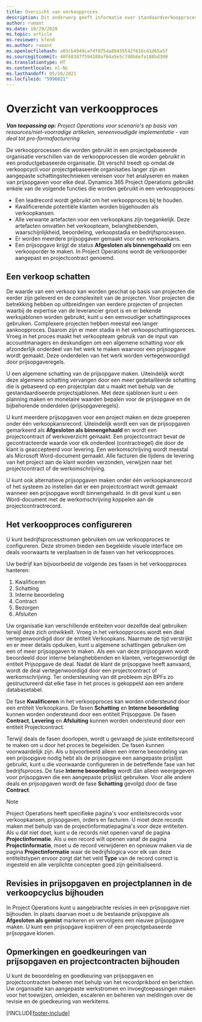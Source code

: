 ```yaml
---
title: Overzicht van verkoopproces
description: Dit onderwerp geeft informatie over standaardverkoopprocessen.
author: rumant
ms.date: 10/29/2020
ms.topic: article
ms.reviewer: kfend
ms.author: rumant
ms.openlocfilehash: a03cb4949cafdf0754a89435542f616c41d65a5f
ms.sourcegitcommit: 40f68387f594180af64a5e5c748b6efa188bd300
ms.translationtype: HT
ms.contentlocale: nl-NL
ms.lasthandoff: 05/10/2021
ms.locfileid: "5996021"
---
```

# <a name="sales-process-overview"></a>Overzicht van verkoopproces

_**Van toepassing op:** Project Operations voor scenario's op basis van resources/niet-voorradige artikelen, vereenvoudigde implementatie - van deal tot pro-formafacturering_

De verkoopprocessen die worden gebruikt in een projectgebaseerde organisatie verschillen van de verkoopprocessen die worden gebruikt in een productgebaseerde organisatie. Dit verschil treedt op omdat de verkoopcycli voor projectgebaseerde organisaties langer zijn en aangepaste schattingstechnieken vereisen voor het analyseren en maken van prijsopgaven voor elke deal. Dynamics 365 Project Operations gebruikt enkele van de volgende functies die worden gebruikt in een verkoopproces:

- Een leadrecord wordt gebruikt om het verkoopproces bij te houden.
- Kwalificerende potentiële klanten worden bijgehouden als verkoopkansen.
- Alle verwante artefacten voor een verkoopkans zijn toegankelijk. Deze artefacten omvatten het verkoopteam, belanghebbenden, waarschijnlijkheid, beoordeling, verkoopstadia en bedrijfsprocessen.
- Er worden meerdere prijsopgaven gemaakt voor een verkoopkans.
- Een prijsopgave krijgt de status **Afgesloten als binnengehaald** om een verkooporder te maken. In Project Operations wordt de verkooporder aangepast en projectcontract genoemd.

## <a name="estimate-a-sale"></a>Een verkoop schatten
De waarde van een verkoop kan worden geschat op basis van projecten die eerder zijn geleverd en de complexiteit van de projecten. Voor projecten die betrekking hebben op uitbreidingen van eerdere projecten of projecten waarbij de expertise van de leverancier groot is en er bekende werksjablonen worden gebruikt, kunt u een eenvoudiger schattingsproces gebruiken. Complexere projecten hebben meestal een langer aankoopproces. Daarom zijn er meer stadia in het verkoopschattingsproces. Vroeg in het proces maakt het verkoopteam gebruik van de input van accountmanagers en deskundigen om een algemene schatting voor elk afzonderlijk onderdeel van het werk te maken waarvoor een prijsopgave wordt gemaakt. Deze onderdelen van het werk worden vertegenwoordigd door prijsopgaveregels. 

U een algemene schatting van de prijsopgave maken. Uiteindelijk wordt deze algemene schatting vervangen door een meer gedetailleerde schatting die is gebaseerd op een projectplan dat u maakt met behulp van de gestandaardiseerde projectsjablonen. Met deze sjablonen kunt u een planning maken en monetaire waarden bepalen voor de prijsopgave en de bijbehorende onderdelen (prijsopgaveregels). 

U kunt meerdere prijsopgaven voor een project maken en deze groeperen onder één verkoopkansrecord. Uiteindelijk wordt een van de prijsopgaven gemarkeerd als **Afgesloten als binnengehaald** en wordt een projectcontract of werkoverzicht gemaakt. Een projectcontract bevat de gecontracteerde waarde voor elk onderdeel (contractregel) die door de klant is geaccepteerd voor levering. Een werkomschrijving wordt meestal als Microsoft Word-document gemaakt. Alle facturen die tijdens de levering van het project aan de klant worden verzonden, verwijzen naar het projectcontract of de werkomschrijving.

U kunt ook alternatieve prijsopgaven maken onder één verkoopkansrecord of het systeem zo instellen dat er een projectcontract wordt gemaakt wanneer een prijsopgave wordt binnengehaald. In dit geval kunt u een Word-document met de werkomschrijving koppelen aan de projectcontractrecord.

## <a name="configure-the-sales-process"></a>Het verkoopproces configureren
U kunt bedrijfsprocesstromen gebruiken om uw verkoopproces te configureren. Deze stromen bieden een begeleide visuele interface om deals voorwaarts te verplaatsen in de fasen van het verkoopproces.

Uw bedrijf kan bijvoorbeeld de volgende zes fasen in het verkoopproces hanteren:

1. Kwalificeren
2. Schatting
3. Interne beoordeling
4. Contract
5. Bezorgen
6. Afsluiten
 
Uw organisatie kan verschillende entiteiten voor dezelfde deal gebruiken terwijl deze zich ontwikkelt. Vroeg in het verkoopproces wordt een deal vertegenwoordigd door de entiteit Verkoopkans. Naarmate de tijd verstrijkt en er meer details opduiken, kunt u algemene schattingen gebruiken om een of meer prijsopgaven te maken. Als een van deze prijsopgaven wordt beoordeeld door interne belanghebbenden en klanten, vertegenwoordigt de entiteit Prijsopgave de deal. Nadat de klant de prijsopgave heeft aanvaard, wordt de deal vertegenwoordigd door een projectcontract of werkomschrijving. Ter ondersteuning van dit probleem zijn BPFs zo gestructureerd dat elke fase in het proces is gekoppeld aan een andere databasetabel.

De fase **Kwalificeren** in het verkoopproces kan worden ondersteund door een entiteit Verkoopkans. De fasen **Schatting** en **Interne beoordeling** kunnen worden ondersteund door een entiteit Prijsopgave. De fasen **Contract**, **Levering** en **Afsluiting** kunnen worden ondersteund door een entiteit Projectcontract.

Terwijl deals de fasen doorlopen, wordt u gevraagd de juiste entiteitsrecord te maken om u door het proces te begeleiden. De fasen kunnen voorwaardelijk zijn. Als u bijvoorbeeld alleen een interne beoordeling van een prijsopgave nodig hebt als de prijsopgave een aangepaste prijslijst gebruikt, kunt u die voorwaarde configureren in de betreffende fase van het bedrijfsproces. De fase **Interne beoordeling** wordt dan alleen weergegeven voor prijsopgaven die een aangepaste prijslijst gebruiken. Voor alle andere deals en prijsopgaven wordt de fase **Schatting** gevolgd door de fase **Contract**.

> [!NOTE]
> Project Operations heeft specifieke pagina's voor entiteitsrecords voor verkoopkansen, prijsopgaven, orders en facturen. U moet deze records maken met behulp van de projectinformatiepagina's voor deze entiteiten. Als u dat niet doet, kunt u de records niet openen vanaf de pagina **Projectinformatie**. Als u een record wilt openen vanaf de pagina **Projectinformatie**, moet u de record verwijderen en opnieuw maken via de pagina **Projectinformatie** waar de bedrijfslogica voor elk van deze entiteitstypen ervoor zorgt dat het veld **Type** van de record correct is ingesteld en alle verplichte concepten goed zijn geïnitialiseerd.


## <a name="track-revisions-to-quotes-and-project-plans-in-the-sales-cycle"></a>Revisies in prijsopgaven en projectplannen in de verkoopcyclus bijhouden
In Project Operations kunt u aangebrachte revisies in een prijsopgave niet bijhouden. In plaats daarvan moet u de bestaande prijsopgave als **Afgesloten als gemist** markeren en vervolgens een nieuwe prijsopgave maken. U kunt een prijsopgave kopiëren of een projectgebaseerde prijsopgave klonen.

## <a name="track-comments-and-approvals-of-quotes-and-project-contracts"></a>Opmerkingen en goedkeuringen van prijsopgaven en projectcontracten bijhouden
U kunt de beoordeling en goedkeuring van prijsopgaven en projectcontracten beheren met behulp van het recordprikbord en berichten. Uw organisatie kan aangepaste werkstromen en invoegtoepassingen maken voor het toewijzen, omleiden, escaleren en beheren van meldingen over de revisie en de goedkeuring van werkitems.


[!INCLUDE[footer-include](../includes/footer-banner.md)]